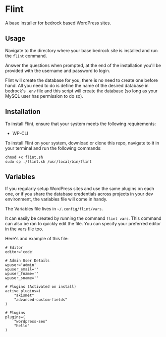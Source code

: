 # Flint

A base installer for bedrock based WordPress sites.

## Usage

Navigate to the directory where your base bedrock site is installed and run the `flint` command.

Answer the questions when prompted, at the end of the installation you'll be provided with the username and password to login.

Flint will create the database for you, there is no need to create one before hand. All you need to do is define the name of the desired database in bedrock's `.env` file and this script will create the database (so long as your MySQL user has permission to do so).

## Installation
To install Flint, ensure that your system meets the following requirements:

* WP-CLI

To install Flint on your system, download or clone this repo, navigate to it in your terminal and run the following commands:

~~~~
chmod +x flint.sh
sudo cp ./flint.sh /usr/local/bin/flint
~~~~

## Variables

If you regularly setup WordPress sites and use the same plugins on each one, or if you share the database credentials across projects in your dev environment, the variables file will come in handy.

The Variables file lives in `~/.config/flint/vars`.

It can easily be created by running the command `flint vars`. This command can also be ran to quickly edit the file. You can specify your preferred editor in the vars file too. 

Here's and example of this file:

~~~~
# Editor
editor='code'

# Admin User Details
wpuser='admin'
wpuser_email=''
wpuser_fname=''
wpuser_sname=''

# Plugins (Activated on install)
active_plugins=(
	"akismet"
	"advanced-custom-fields"
)

# Plugins
plugins=(
	"wordpress-seo"
	"hello"
)
~~~~